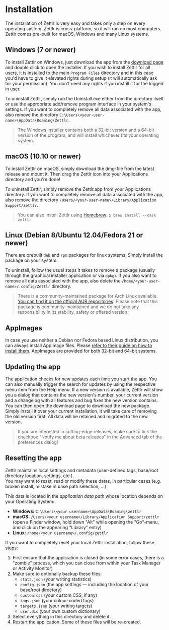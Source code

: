 # Installation

The installation of Zettlr is very easy and takes only a step on every operating system. Zettlr is cross-platform, so it will run on most computers. Zettlr comes pre-built for macOS, Windows and many Linux systems.

## Windows (7 or newer)

To install Zettlr on Windows, just download the app from the [download page](https://www.zettlr.com/download) and double click to open the installer. If you wish to install Zettlr for all users, it is installed to the main `Program Files` directory and in this case you'd have to give it elevated rights during setup (it will automatically ask for your permission). You don't need any rights if you install it for the logged in user.

To uninstall Zettlr, simply run the Uninstall.exe either from the directory itself or use the appropriate add/remove program interface in your system's settings. If you want to completely remove all data associated with the app, also remove the directory `C:\Users\<your-user-name>\AppData\Roaming\Zettlr`.

> The Windows installer contains both a 32-bit version and a 64-bit version of the program, and will install whichever fits your operating system.

## macOS (10.10 or newer)

To install Zettlr on macOS, simply download the dmg-file from the latest release and mount it. Then drag the Zettlr icon into your Applications directory and you're done!

To uninstall Zettlr, simply remove the Zettlr.app from your Applications directory. If you want to completely remove all data associated with the app, also remove the directory `/Users/<your-user-name>/Library/Application Support/Zettlr`.

> You can also install Zettlr using [Homebrew](https://formulae.brew.sh/cask/zettlr): `$ brew install --cask zettlr`

## Linux (Debian 8/Ubuntu 12.04/Fedora 21 or newer)

There are prebuilt `deb` and `rpm` packages for linux systems. Simply install the package on your system.

To uninstall, follow the usual steps it takes to remove a package (usually through the graphical installer application or via `dpkg`). If you also want to remove all data associated with the app, also delete the `/home/<your-user-name>/.config/Zettlr` directory.

> There is a community-maintained package for Arch Linux available. [You can find it on the official AUR repositories](https://aur.archlinux.org/packages/zettlr-bin/). Please note that this package is community-maintained and we do not take any responsibility in its stability, safety or offered version.

## AppImages

In case you use neither a Debian nor Fedora based Linux distribution, you can always install AppImage files. Please [refer to their guide on how to install them](https://appimage.org/). AppImages are provided for both 32-bit and 64-bit systems.

## Updating the app

The application checks for new updates each time you start the app. You can also manually trigger the search for updates by using the respective menu item from the Help menu. If a new version is available, Zettlr will show you a dialog that contains the new version's number, your current version and a changelog with all features and bug fixes the new version contains. You can then open the download page to download the new package. Simply install it over your current installation, it will take care of removing the old version first. All data will be retained and migrated to the new version.

> If you are interested in cutting-edge releases, make sure to tick the checkbox "Notify me about beta releases" in the Advanced tab of the preferences dialog!


## Resetting the app 

Zettlr maintains local settings and metadata (user-defined tags, base/root directory location, settings, etc.).  
You may want to reset, read or modify these datas, in particular cases (e.g. broken install, mistake in base path selection, ...)

This data is located in the _application data path_ whose location depends on your Operating System:

* **Windows:** `C:\Users\<your username>\AppData\Roaming\zettlr`
* **macOS:** `/Users/<your username>/Library/Application Support/zettlr` (open a Finder window, hold down "Alt" while opening the "Go"-menu, and click on the appearing "Library" entry)
* **Linux:** `/home/<your username>/.config/zettlr`

If you want to completely reset your local Zettlr installation, follow these steps:

1. First ensure that the application is closed (in some error cases, there is a "zombie" process, which you can close from within your Task Manager or Activity Monitor)
2. Make sure to optionally backup these files:
    * `stats.json` (your writing statistics)
    * `config.json` (the app settings — including the location of your base/root directory)
    * `custom.css` (your custom CSS, if any)
    * `tags.json` (your colour-coded tags)
    * `targets.json` (your writing targets)
    * `user.dic` (your own custom dictionary)
3. Select everything in this directory and delete it.
4. Restart the application. Some of these files will be re-created.


